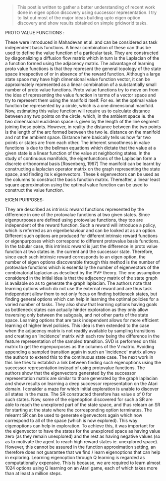> This post is written to gather a better understanding of recent work done in eigen option discovery using successor representation. I try to list out most of the major ideas building upto eigen option discovery and show results obtained on simple gridworld tasks.

PROTO VALUE FUNCTIONS :

These were introduced in Mahadevan et al. and can be considered as task independent basis functions. A linear combination of these can thus be used to define the value function of a particular task. They are constructed by diagonalizing a diffusion flow matrix which in turn is the Laplacian of the a function formed using the adjacency matrix. The advantage of learning proto value functions is that they represent the general topology of the state space irrespective of or in absence of the reward function. Although a large state space may have high dimensional value function vector, it can be approximately represented as a linear combination of a substantially small number of proto value functions.
Proto value functions try to move on from the idea of representing the value function in terms of a vector space and try to represent them using the manifold itself. For ex. let the optimal value function be represented by a circle, which is a one dimensional manifold. Now, estimating this value function will require us to calculate distance between any two points on the circle, which, in the ambient space ie. the two dimensional euclidean space is given by the length of the line segment joining these points. However, in reality the distance between the two points is the length of the arc formed between the two ie. distance on the manifold and not the ambient space. Distance here basically tells us how far two points or states are from each other.
The inherent smoothness in value functions is due to the bellman equations which dictate that the value at a given state is a linear function of the value at neighboring states.
In the study of continuous manifolds, the eigenfunctions of the Laplacian form a discrete orthonormal basis [Rosenberg, 1997]
The manifold can be learnt by constructing a laplacian operator matrix on the graph representing the state space, and finding its k  eigenvectors. These k eigenvectors can be used as the columns to construct the basis function matrix. Thereafter, a linear least square approximation using the optimal value function can be used to construct the value function.

EIGEN PURPOSES:  

They are described as intrinsic reward functions represented by the difference in one of the protovalue functions at two given states. Since eigenpurposes are defined using protovalue functions, they too are independent of the reward function. Such a reward will introduce a policy, which is referred as an eigenbehaviour and can be looked at as an option. Different such options are produced for different intrinsic reward functions or eigenpurposes which correspond to different protovalue basis functions. 
In the tabular case, this intrinsic reward is just the difference in proto value function at two states ie. the current and the successor state. Therefore, since each such intrinsic reward corresponds to an eigen option, the number of eigen options discoverable through this method is the number of protovalue functions which is essentially the number of eigenvectors of the combinatorial laplacian as descibed by the PVF theory. The one assumption considered in the initial idea is that the adjacency matrix of the state graph is available so as to generate the graph laplacian. The authors note that learning options which do not use the external reward and are thus task independent allow them to not only focus on finding bottleneck states, but finding general options which can help in learning the optimal policies for a varied number of tasks. They also show that learning options having goals as bottleneck states can actually hinder exploration as they only allow traversing only between the subgoals, and not other parts of the state space. Learning options that are task independent allows for more efficient learning of higher level policies.
This idea is then extended to the case when the adjacency matrix is not readily available by sampling transitions and creating an 'incidence' matrix with each row being the difference in the feature representation of the sampled transition. SVD is performed on this matrix to get the eigenpurposes as the columns of the V matrix. Avoiding appending a sampled transition again in such an 'incidence' matrix allows the authors to extend this to the continuous state case.
The next work in this line tries to establish a link between finding such eigenoptions using the successor representation instead of using protovalue functions. The authors show that the eigenvectors generated by the successor representation matrix are similar to those generated by the graph laplacian and show results on learning a deep successor representation on the Atari domain. 
I consider a maze for which initial exploration is unable to discover all states in the maze. The SR constructed therefore has value s of 0 for such states. Now, some of the eigenoption discovered for such a SR are able to reach the unexplored part of the state space, and thus relearn an SR for starting at the state where the corresponding option terminates. The relearnt SR can be used to generate eigenvectors again which now correspond to all of the space (which is now explored). This way eigenoptions can help in exploration. To achieve this, it was important for the eigenvector to have the states for the unexplored space as having value zero (as they remain unexplored) and the rest as having negative values (so as to motivate the agent to reach high reward states ie. unexplored space). However,  this cannot be assured in the function approximation setting, an therefore does not guarantee that we find / learn eigenoptions that can help in exploring. Learning eigenoption through Q learning is regarded as computationally expensive. This is because, we are required to learn almost 1024 options using Q learning on an Atari game, each of which takes more than at least a million steps. 

